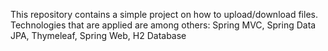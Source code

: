 This repository contains a simple project on how to upload/download files.
Technologies that are applied are among others: Spring MVC, Spring Data JPA, Thymeleaf, Spring Web, H2 Database
